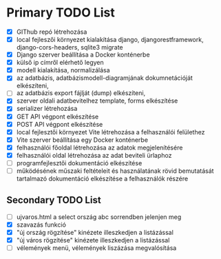 # Primary TODO List 
- [x] GIThub repó létrehozása
- [x] local fejleszői környezet kialakítása django, djangorestframework, django-cors-headers, sqlite3 migrate
- [x] Django szerver beállítása a Docker konténerbe
- [x] külső ip címről elérhető legyen
- [x] modell kialakítása, normalizálása
- [x] az adatbázis, adatbázismodell-diagramjának dokumnetációját elkészíteni,
- [ ] az adatbázis export fájlját (dump) elkészíteni,
- [x] szerver oldali adatbevitelhez template, forms elkészítése
- [x] serializer létrehozása
- [x] GET API végpont elkészítése
- [x] POST API végpont elkészítése
- [x] local fejlesztői környezet Vite létrehozása a felhasználói felülethez
- [x] Vite szerver beállítása egy Docker konténerbe
- [x] felhasználói főoldal létrehozása az adatok megjelenítésére
- [x] felhasználói oldal létrehozása az adat beviteli ürlaphoz
- [ ] programfejlesztői dokumentáció elkészítése
- [ ] működésének műszaki feltételeit és használatának rövid bemutatását tartalmazó dokumentáció elkészítése a felhasználók részére

## Secondary TODO List
- [ ] ujvaros.html a select ország abc sorrendben jelenjen meg
- [x] szavazás funkció
- [x] "új ország rögzítése" kinézete illeszkedjen a listázással
- [x] "új város rögzítése" kinézete illeszkedjen a listázással
- [ ] vélemények menü, vélemények liszázása megvalósítása
